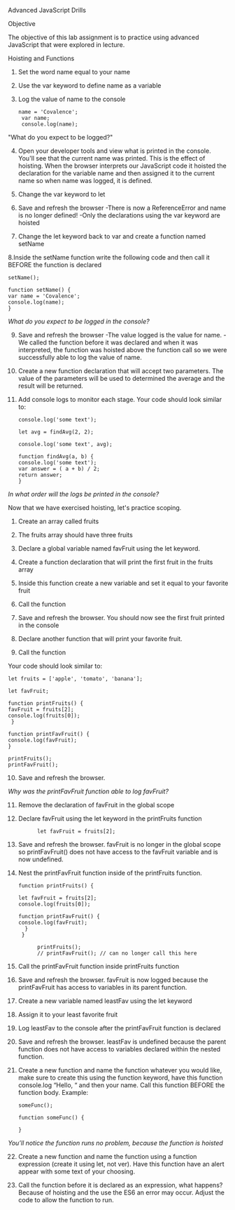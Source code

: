 Advanced JavaScript Drills

Objective

The objective of this lab assignment is to practice using advanced JavaScript that were explored in lecture.

Hoisting and Functions

1. Set the word name equal to your name

2. Use the var keyword to define name as a variable

3. Log the value of name to the console

       name = 'Covalence';
        var name;
        console.log(name);

"What do you expect to be logged?"

4. Open your developer tools and view what is printed in the console. You'll see that the current name was printed.
This is the effect of hoisting. When the browser interprets our JavaScript code it hoisted the declaration for the variable name and then assigned it to the current name so when name was logged, it is defined.

5. Change the var keyword to let

6. Save and refresh the browser
  -There is now a ReferenceError and name is no longer defined!
  -Only the declarations using the var keyword are hoisted
  
7. Change the let keyword back to var and create a function named setName

8.Inside the setName function write the following code and then call it BEFORE the function is declared

    setName();

    function setName() {
    var name = 'Covalence';
    console.log(name);
    }

*What do you expect to be logged in the console?*

9. Save and refresh the browser
  -The value logged is the value for name.
  -We called the function before it was declared and when it was interpreted, the function was hoisted above the function call so we were successfully able to log the value of name.
  
10. Create a new function declaration that will accept two parameters. The value of the parameters will be used to determined the average and the result will be returned.

11. Add console logs to monitor each stage. Your code should look similar to:

        console.log('some text');

        let avg = findAvg(2, 2);

        console.log('some text', avg);

        function findAvg(a, b) {
        console.log('some text');
        var answer = ( a + b) / 2;
        return answer;
        }

*In what order will the logs be printed in the console?*

Now that we have exercised hoisting, let's practice scoping.

1. Create an array called fruits

2. The fruits array should have three fruits

3. Declare a global variable named favFruit using the let keyword.

4. Create a function declaration that will print the first fruit in the fruits array

5. Inside this function create a new variable and set it equal to your favorite fruit

6. Call the function

7. Save and refresh the browser. You should now see the first fruit printed in the console

8. Declare another function that will print your favorite fruit.

9. Call the function

Your code should look similar to:

    let fruits = ['apple', 'tomato', 'banana'];

    let favFruit;

    function printFruits() {
    favFruit = fruits[2];
    console.log(fruits[0]);
     }

    function printFavFruit() {
    console.log(favFruit);
    }

    printFruits();
    printFavFruit();

10. Save and refresh the browser.

*Why was the printFavFruit function able to log favFruit?*

11. Remove the declaration of favFruit in the global scope

12. Declare favFruit using the let keyword in the printFruits function

              let favFruit = fruits[2];

13. Save and refresh the browser. favFruit is no longer in the global scope so printFavFruit() does not have access to the favFruit variable and is now undefined.

14. Nest the printFavFruit function inside of the printFruits function.

        function printFruits() {

        let favFruit = fruits[2];
        console.log(fruits[0]);

        function printFavFruit() {
        console.log(favFruit);
          }
         }

              printFruits();
              // printFavFruit(); // can no longer call this here

15. Call the printFavFruit function inside printFruits function

16. Save and refresh the browser. favFruit is now logged because the printFavFruit has access to variables in its parent function.

17. Create a new variable named leastFav using the let keyword

18. Assign it to your least favorite fruit

19. Log leastFav to the console after the printFavFruit function is declared

20. Save and refresh the browser. leastFav is undefined because the parent function does not have access to variables declared within the nested function.

21. Create a new function and name the function whatever you would like, make sure to create this using the function keyword, have this function console.log “Hello, “ and then your name. Call this function BEFORE the function body. Example:

        someFunc();

        function someFunc() {

        }

*You’ll notice the function runs no problem, because the function is hoisted*

22. Create a new function and name the function using a function expression (create it using let, not ver). Have this function have an alert appear with some text of your choosing.

23. Call the function before it is declared as an expression, what happens? Because of hoisting and the use the ES6 an error may occur. Adjust the code to allow the function to run.
